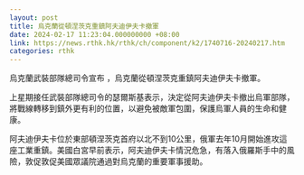 ```yaml
---
layout: post
title: 烏克蘭從頓涅茨克重鎮阿夫迪伊夫卡撤軍
date: 2024-02-17 11:23:04.000000000 +08:00
link: https://news.rthk.hk/rthk/ch/component/k2/1740716-20240217.htm
categories: rthk
---
```


烏克蘭武裝部隊總司令宣布 ，烏克蘭從頓涅茨克重鎮阿夫迪伊夫卡撤軍。

上星期接任武裝部隊總司令的瑟爾斯基表示，決定從阿夫迪伊夫卡撤出烏軍部隊，將戰線轉移到鎮外更有利的位置，以避免被敵軍包圍，保護烏軍人員的生命和健康。

阿夫迪伊夫卡位於東部頓涅茨克首府以北不到10公里，俄軍去年10月開始進攻這座工業重鎮。美國白宮早前表示，阿夫迪伊夫卡情況危急，有落入俄羅斯手中的風險，敦促敦促美國眾議院通過對烏克蘭的重要軍事援助。
